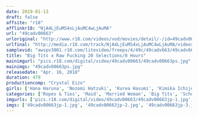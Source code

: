 ```yaml
---
date: 2019-01-13
draft: false
affsite: "r18"
afflinkr18: "NjA4LjEuMS4xLjAuMC4wLjAuMA"
url: "49cadv00663"
urloriginal: "http://www.r18.com/videos/vod/movies/detail/-/id=49cadv00663"
urlfinal: "http://media.r18.com/track/NjA4LjEuMS4xLjAuMC4wLjAuMA/videos/vod/movies/detail/-/id=49cadv00663"
samplevid: "awspv3001.r18.com/litevideo/freepv/4/49c/49cadv663/49cadv663_dmb_w.mp4"
title: "Big Tits x Raw Fucking 20 Selections/8 Hours"
mainimgurl: "pics.r18.com/digital/video/49cadv00663/49cadv00663ps.jpg"
mainimgs: "49cadv00663ps.jpg"
releasedate: "Apr. 16, 2018"
duration: 479
productioncomp: "Crystal Eizo"
girls: ['Hana Haruna', 'Nozomi Hatzuki', 'Kurea Hasumi', 'Kimika Ichijo', 'Yuri Oshikawa', 'An Misaki', 'Ai Makinose', 'Sara Saijo', 'Mao Shirokawa', 'Madoka Kono']
categories: ['Ropes & Ties', 'Maid', 'Married Woman', 'Big Tits', 'School Swimsuits', 'Relatives', 'Cherry Boy', 'Shaved Pussy', 'Creampie', 'Compilation']
imgurls: ['pics.r18.com/digital/video/49cadv00663/49cadv00663jp-1.jpg', 'pics.r18.com/digital/video/49cadv00663/49cadv00663jp-2.jpg', 'pics.r18.com/digital/video/49cadv00663/49cadv00663jp-3.jpg', 'pics.r18.com/digital/video/49cadv00663/49cadv00663jp-4.jpg', 'pics.r18.com/digital/video/49cadv00663/49cadv00663jp-5.jpg', 'pics.r18.com/digital/video/49cadv00663/49cadv00663jp-6.jpg', 'pics.r18.com/digital/video/49cadv00663/49cadv00663jp-7.jpg', 'pics.r18.com/digital/video/49cadv00663/49cadv00663jp-8.jpg', 'pics.r18.com/digital/video/49cadv00663/49cadv00663jp-9.jpg', 'pics.r18.com/digital/video/49cadv00663/49cadv00663jp-10.jpg', 'pics.r18.com/digital/video/49cadv00663/49cadv00663jp-11.jpg', 'pics.r18.com/digital/video/49cadv00663/49cadv00663jp-12.jpg', 'pics.r18.com/digital/video/49cadv00663/49cadv00663jp-13.jpg', 'pics.r18.com/digital/video/49cadv00663/49cadv00663jp-14.jpg', 'pics.r18.com/digital/video/49cadv00663/49cadv00663jp-15.jpg', 'pics.r18.com/digital/video/49cadv00663/49cadv00663jp-16.jpg', 'pics.r18.com/digital/video/49cadv00663/49cadv00663jp-17.jpg', 'pics.r18.com/digital/video/49cadv00663/49cadv00663jp-18.jpg', 'pics.r18.com/digital/video/49cadv00663/49cadv00663jp-19.jpg', 'pics.r18.com/digital/video/49cadv00663/49cadv00663jp-20.jpg']
imgs: ['49cadv00663jp-1.jpg', '49cadv00663jp-2.jpg', '49cadv00663jp-3.jpg', '49cadv00663jp-4.jpg', '49cadv00663jp-5.jpg', '49cadv00663jp-6.jpg', '49cadv00663jp-7.jpg', '49cadv00663jp-8.jpg', '49cadv00663jp-9.jpg', '49cadv00663jp-10.jpg', '49cadv00663jp-11.jpg', '49cadv00663jp-12.jpg', '49cadv00663jp-13.jpg', '49cadv00663jp-14.jpg', '49cadv00663jp-15.jpg', '49cadv00663jp-16.jpg', '49cadv00663jp-17.jpg', '49cadv00663jp-18.jpg', '49cadv00663jp-19.jpg', '49cadv00663jp-20.jpg']
---
```


